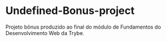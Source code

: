 # Undefined-Bonus-project
Projeto bônus produzido ao final do módulo de Fundamentos do Desenvolvimento Web da Trybe.
